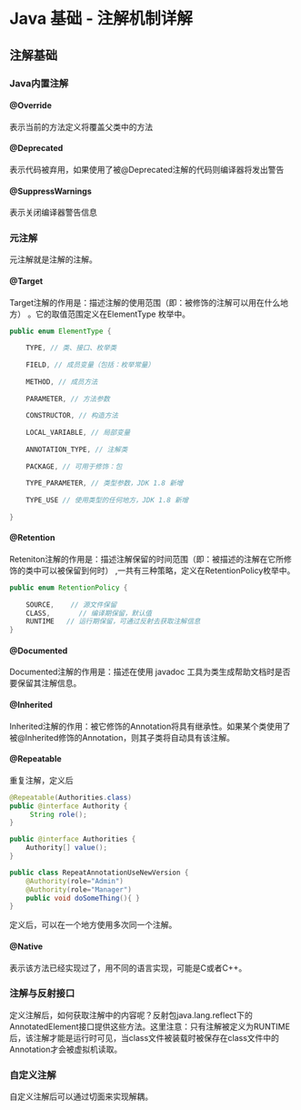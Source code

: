 # Java 基础 - 注解机制详解

## 注解基础

### Java内置注解

#### @Override

表示当前的方法定义将覆盖父类中的方法

#### @Deprecated

表示代码被弃用，如果使用了被@Deprecated注解的代码则编译器将发出警告

#### @SuppressWarnings

表示关闭编译器警告信息

### 元注解

元注解就是注解的注解。

#### @Target

Target注解的作用是：描述注解的使用范围（即：被修饰的注解可以用在什么地方） 。它的取值范围定义在ElementType 枚举中。

```java
public enum ElementType {
 
    TYPE, // 类、接口、枚举类
 
    FIELD, // 成员变量（包括：枚举常量）
 
    METHOD, // 成员方法
 
    PARAMETER, // 方法参数
 
    CONSTRUCTOR, // 构造方法
 
    LOCAL_VARIABLE, // 局部变量
 
    ANNOTATION_TYPE, // 注解类
 
    PACKAGE, // 可用于修饰：包
 
    TYPE_PARAMETER, // 类型参数，JDK 1.8 新增
 
    TYPE_USE // 使用类型的任何地方，JDK 1.8 新增
 
}
```

#### @Retention 

Reteniton注解的作用是：描述注解保留的时间范围（即：被描述的注解在它所修饰的类中可以被保留到何时） ,一共有三种策略，定义在RetentionPolicy枚举中。

```java
public enum RetentionPolicy {
 
    SOURCE,    // 源文件保留
    CLASS,       // 编译期保留，默认值
    RUNTIME   // 运行期保留，可通过反射去获取注解信息
}
```

#### @Documented

Documented注解的作用是：描述在使用 javadoc 工具为类生成帮助文档时是否要保留其注解信息。

#### @Inherited

Inherited注解的作用：被它修饰的Annotation将具有继承性。如果某个类使用了被@Inherited修饰的Annotation，则其子类将自动具有该注解。

#### @Repeatable 

重复注解，定义后

```java
@Repeatable(Authorities.class)
public @interface Authority {
     String role();
}

public @interface Authorities {
    Authority[] value();
}

public class RepeatAnnotationUseNewVersion {
    @Authority(role="Admin")
    @Authority(role="Manager")
    public void doSomeThing(){ }
}

```

定义后，可以在一个地方使用多次同一个注解。

#### @Native

表示该方法已经实现过了，用不同的语言实现，可能是C或者C++。

### 注解与反射接口

定义注解后，如何获取注解中的内容呢？反射包java.lang.reflect下的AnnotatedElement接口提供这些方法。这里注意：只有注解被定义为RUNTIME后，该注解才能是运行时可见，当class文件被装载时被保存在class文件中的Annotation才会被虚拟机读取。

### 自定义注解

自定义注解后可以通过切面来实现解耦。